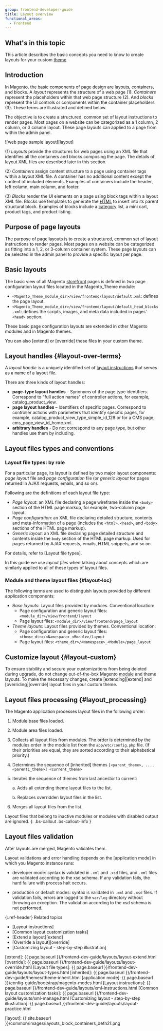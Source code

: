```yaml
---
group: frontend-developer-guide
title: Layout overview
functional_areas:
  - Frontend
---
```

## What's in this topic

This article describes the basic concepts you need to know to create layouts for your custom [theme](https://glossary.magento.com/theme).

## Introduction

In Magento, the basic components of page design are layouts, containers, and blocks. A *layout* represents the structure of a web page (1). *Containers* represent the placeholders within that web page structure (2). And *blocks* represent the UI controls or components within the container placeholders (3). These terms are illustrated and defined below.

The objective is to create a structured, common set of layout instructions to render pages. Most pages on a website can be categorized as a 1 column, 2 column, or 3 column layout. These page layouts can applied to a page from within the admin panel.

![web page sample layout][layout]

(1) *Layouts* provide the structures for web pages using an XML file that identifies all the containers and blocks composing the page. The details of layout XML files are described later in this section.

(2) *Containers* assign content structure to a page using container tags within a layout XML file. A container has no additional content except the content of included elements. Examples of containers include the header, left column, main column, and footer.

(3) *Blocks* render the UI elements on a page using block tags within a layout XML file. Blocks use templates to generate the [HTML](https://glossary.magento.com/html) to insert into its parent structural block. Examples of blocks include a [category](https://glossary.magento.com/category) list, a mini cart, product tags, and product listing.

## Purpose of page layouts

The purpose of page layouts is to create a structured, common set of layout instructions to render pages. Most pages on a website can be categorized as fitting into a 1, 2, or 3-column container system. These page layouts can be selected in the admin panel to provide a specific layout per page.

## Basic layouts

The basic view of all Magento [storefront](https://glossary.magento.com/storefront) pages is defined in two page configuration layout files located in the Magento_Theme module:

*  `<Magento_Theme_module_dir>/view/frontend/layout/default.xml`: defines the page layout.
*  `<Magento_Theme_module_dir>/view/frontend/layout/default_head_blocks.xml`: defines the scripts, images, and meta data included in pages' `<head>` section.

These basic page configuration layouts are extended in other Magento modules and in Magento themes.

You can also [extend] or [override] these files in your custom theme.

## Layout handles {#layout-over-terms}

A *layout handle* is a uniquely identified set of [layout instructions](https://glossary.magento.com/layout-instructions) that serves as a name of a layout file.

There are three kinds of layout handles:

*  **page-type layout handles** – Synonyms of the page type identifiers. Correspond to "full action names" of controller actions, for example, catalog_product_view.
*  **page layout handles** – Identifiers of specific pages. Correspond to controller actions with parameters that identify specific pages, for example, catalog_product_view_type_simple_id_128 or for a CMS page, cms_page_view_id_home.xml.
*  **arbitrary handles** - Do not correspond to any page type, but other handles use them by including.

## Layout files types and conventions

### Layout file types: by role

For a particular page, its layout is defined by two major layout components: *page layout* file and *page configuration* file (or *generic layout* for pages returned in AJAX requests, emails, and so on).

Following are the definitions of each layout file type:

*  *Page layout*: an XML file declaring a page wireframe inside the `<body>` section of the HTML page markup, for example, two-column page layout.
*  *Page configuration*: an XML file declaring detailed structure, contents and meta-information of a page (includes the `<html>`, `<head>`, and `<body>` sections of the HTML page markup).
*  *Generic layout*: an XML file declaring page detailed structure and contents inside the `body` section of the HTML page markup. Used for pages returned by AJAX requests, emails, HTML snippets, and so on.

For details, refer to [Layout file types].

In this guide we use *layout files* when talking about concepts which are similarly applied to all of these types of layout files.

### Module and theme layout files {#layout-loc}

The following terms are used to distinguish layouts provided by different application components:

*  *Base layouts*: Layout files provided by modules. Conventional location:
   *  Page configuration and generic layout files: `<module_dir>/view/frontend/layout`
   *  Page layout files: `<module_dir>/view/frontend/page_layout`
*  *Theme layouts*: Layout files provided by themes. Conventional location:
   *  Page configuration and generic layout files: `<theme_dir>/<Namespace>_<Module>/layout`
   *  Page layout files: `<theme_dir>/<Namespace>_<Module>/page_layout`

## Customize layout {#layout-custom}

To ensure stability and secure your customizations from being deleted during upgrade, do not change out-of-the-box Magento [module](https://glossary.magento.com/module) and theme layouts.
To make the necessary changes, create [extending][extend] and [overriding][override] layout files in your custom theme.

## Layout files processing {#layout_processing}

The Magento application processes layout files in the following order:

1. Module base files loaded.
1. Module area files loaded.
1. Collects all layout files from modules. The order is determined by the modules order in the module list from the `app/etc/config.php` file. (If their priorities are equal, they are sorted according to their alphabetical priority.)
1. Determines the sequence of [inherited] themes `[<parent_theme>, ..., <parent1_theme>] <current_theme>`
1. Iterates the sequence of themes from last ancestor to current:

   a. Adds all extending theme layout files to the list.

   b. Replaces overridden layout files in the list.

1. Merges all layout files from the list.

Layout files that belong to inactive modules or modules with disabled output are ignored.
{: .bs-callout .bs-callout-info }

## Layout files validation

After layouts are merged, Magento validates them.

Layout validations and error handling depends on the [application mode] in which you Magento instance runs:

*  developer mode: syntax is validated in `.xml` and `.xsd` files, and `.xml` files are validated according to the xsd schema. If any validation fails, the hard failure with process halt occurs.

*  production or default modes: syntax is validated in `.xml` and `.xsd` files. If validation fails, errors are logged to the `var/log` directory without throwing an exception. The validation according to the xsd schema is not performed.

{:.ref-header}
Related topics

*  [Layout instructions]
*  [Common layout customization tasks]
*  [Extend a layout][extend]
*  [Override a layout][override]
*  [Customizing layout - step-by-step illustration]

<!-- Link definitions -->
[extend]: {{ page.baseurl }}/frontend-dev-guide/layouts/layout-extend.html
[override]: {{ page.baseurl }}/frontend-dev-guide/layouts/layout-override.html
[Layout file types]: {{ page.baseurl }}/frontend-dev-guide/layouts/layout-types.html
[inherited]: {{ page.baseurl }}/frontend-dev-guide/themes/theme-inherit.html
[application mode]: {{ page.baseurl }}/config-guide/bootstrap/magento-modes.html
[Layout instructions]: {{ page.baseurl }}/frontend-dev-guide/layouts/xml-instructions.html
[Common layout customization tasks]: {{ page.baseurl }}/frontend-dev-guide/layouts/xml-manage.html
[Customizing layout - step-by-step illustration]: {{ page.baseurl }}/frontend-dev-guide/layouts/layout-practice.html

<!-- Image Definitions -->
[layout]: {{ site.baseurl }}/common/images/layouts_block_containers_defn21.png
